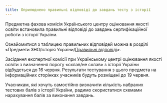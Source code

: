```yaml
---
title: Оприлюднено правильні відповіді до завдань тесту з історії
---
```


Предметна фахова комісія Українського центру оцінювання якості освіти встановила правильні відповіді до завдань сертифікаційної роботи з історії України.

Ознайомитися з таблицею правильних відповідей можна в розділі «Предмети ЗНО/історія України/[Правильні відповіді](http://testportal.gov.ua//wp-content/uploads/2017/01/history_2017_keys.pdf)».

Засідання експертної комісії при Українському центрі оцінювання якості освіти з визначення порогу «склав/не склав» з історії України відбудеться до 16 червня. Результати тестування з цього предмета на інформаційних сторінках учасників будуть розміщені до 19 червня.

Учасникам, які хочуть самостійно визначити кількість набраних тестових балів з історії України, радимо скористатися схемами нарахування балів за виконання завдань.
